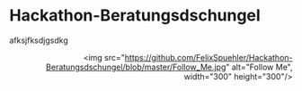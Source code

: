 # Hackathon-Beratungsdschungel

afksjfksdjgsdkg <p align="right">
  <img src="https://github.com/FelixSpuehler/Hackathon-Beratungsdschungel/blob/master/Follow_Me.jpg" alt="Follow Me", width="300" height="300"/>
</p> 
